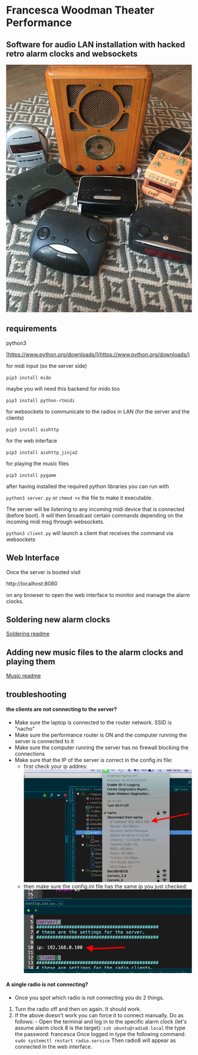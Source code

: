 # Francesca Woodman Theater Performance

## Software for audio LAN installation with hacked retro alarm clocks and websockets ##
![alarm clocks](images/alarmclocks.JPG)

## requirements

python3

[https://www.python.org/downloads/](https://www.python.org/downloads/)

for midi input (so the server side)

`pip3 install mido`

maybe you will need this backend for mido too

`pip3 install python-rtmidi`

for websockets to communicate to the radios in LAN (for the server and the clients)

`pip3 install aiohttp`

for the web interface

`pip3 install aiohttp_jinja2`

for playing the music files

`pip3 install pygame`


after having installed the required python libraries you can run with

`python3 server.py` or `chmod +x` the file to make it executable.

The server will be listening to any incoming midi device that is connected (before boot). It will then broadcast certain commands depending on the incoming midi msg through websockets.

`python3 client.py` will launch a client that receives the command via websockets


## Web Interface ##
Once the server is booted visit

http://localhost:8080

on any browser to open the web interface to monitor and manage the alarm clocks.

## Soldering new alarm clocks ##
[Soldering readme](SOLDERING.md)

## Adding new music files to the alarm clocks and playing them ##
[Music readme](music_files/README.md)

## troubleshooting ##

#### the clients are not connecting to the server? ####
  - Make sure the laptop is connected to the router network. SSID is "nacho"
  - Make sure the performance router is ON and the computer running the server is connected to it
  - Make sure the computer running the server has no firewall blocking the connections
  - Make sure that the IP of the server is correct in the config.ini file:
    - first check your ip addres:
    ![check you ip](images/ipcheck.png)
    - then make sure the config.ini file has the same ip you just checked:
    ![ip in onfig.ini](images/ipini.png)

#### A single radio is not connecting? ####
  - Once you spot which radio is not connecting you do 2 things.
  1. Turn the radio off and then on again. It should work.
  2. If the above doesn't work you can force it to connect manually. Do as follows:
    - Open the terminal and log in to the specific alarm clock (let's assume alarm clock 8 is the target):
    `ssh ubuntu@radio8.local`
    the type the password: francesca
    Once logged in type the following command:
    `sudo systemctl restart radio.service`
    Then radio8 will appear as connected in the web interface.
